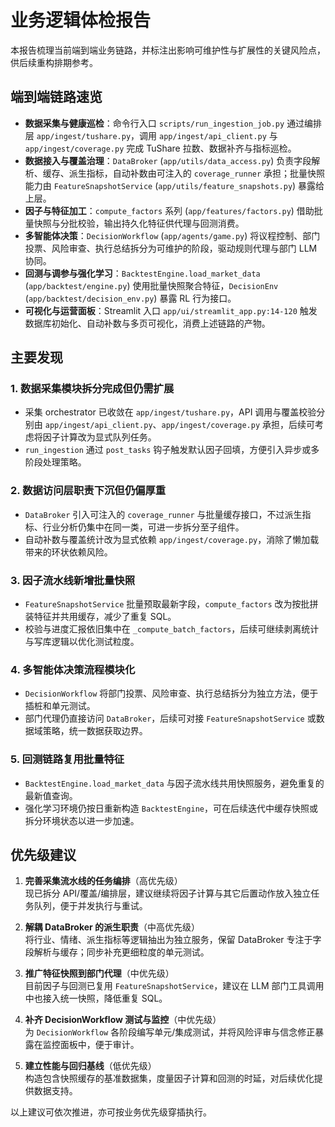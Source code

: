 # 业务逻辑体检报告

本报告梳理当前端到端业务链路，并标注出影响可维护性与扩展性的关键风险点，供后续重构排期参考。

## 端到端链路速览
- **数据采集与健康巡检**：命令行入口 `scripts/run_ingestion_job.py` 通过编排层 `app/ingest/tushare.py`，调用 `app/ingest/api_client.py` 与 `app/ingest/coverage.py` 完成 TuShare 拉数、数据补齐与指标巡检。
- **数据接入与覆盖治理**：`DataBroker` (`app/utils/data_access.py`) 负责字段解析、缓存、派生指标，自动补数由可注入的 `coverage_runner` 承担；批量快照能力由 `FeatureSnapshotService` (`app/utils/feature_snapshots.py`) 暴露给上层。
- **因子与特征加工**：`compute_factors` 系列 (`app/features/factors.py`) 借助批量快照与分批校验，输出持久化特征供代理与回测消费。
- **多智能体决策**：`DecisionWorkflow` (`app/agents/game.py`) 将议程控制、部门投票、风险审查、执行总结拆分为可维护的阶段，驱动规则代理与部门 LLM 协同。
- **回测与调参与强化学习**：`BacktestEngine.load_market_data` (`app/backtest/engine.py`) 使用批量快照聚合特征，`DecisionEnv` (`app/backtest/decision_env.py`) 暴露 RL 行为接口。
- **可视化与运营面板**：Streamlit 入口 `app/ui/streamlit_app.py:14-120` 触发数据库初始化、自动补数与多页可视化，消费上述链路的产物。

## 主要发现
### 1. 数据采集模块拆分完成但仍需扩展
- 采集 orchestrator 已收敛在 `app/ingest/tushare.py`，API 调用与覆盖校验分别由 `app/ingest/api_client.py`、`app/ingest/coverage.py` 承担，后续可考虑将因子计算改为显式队列任务。
- `run_ingestion` 通过 `post_tasks` 钩子触发默认因子回填，方便引入异步或多阶段处理策略。

### 2. 数据访问层职责下沉但仍偏厚重
- `DataBroker` 引入可注入的 `coverage_runner` 与批量缓存接口，不过派生指标、行业分析仍集中在同一类，可进一步拆分至子组件。
- 自动补数与覆盖统计改为显式依赖 `app/ingest/coverage.py`，消除了懒加载带来的环状依赖风险。

### 3. 因子流水线新增批量快照
- `FeatureSnapshotService` 批量预取最新字段，`compute_factors` 改为按批拼装特征并共用缓存，减少了重复 SQL。
- 校验与进度汇报依旧集中在 `_compute_batch_factors`，后续可继续剥离统计与写库逻辑以优化测试粒度。

### 4. 多智能体决策流程模块化
- `DecisionWorkflow` 将部门投票、风险审查、执行总结拆分为独立方法，便于插桩和单元测试。
- 部门代理仍直接访问 `DataBroker`，后续可对接 `FeatureSnapshotService` 或数据域策略，统一数据获取边界。

### 5. 回测链路复用批量特征
- `BacktestEngine.load_market_data` 与因子流水线共用快照服务，避免重复的最新值查询。
- 强化学习环境仍按日重新构造 `BacktestEngine`，可在后续迭代中缓存快照或拆分环境状态以进一步加速。

## 优先级建议
1. **完善采集流水线的任务编排**（高优先级）  
   现已拆分 API/覆盖/编排层，建议继续将因子计算与其它后置动作放入独立任务队列，便于并发执行与重试。

2. **解耦 DataBroker 的派生职责**（中高优先级）  
   将行业、情绪、派生指标等逻辑抽出为独立服务，保留 DataBroker 专注于字段解析与缓存；同步补充更细粒度的单元测试。

3. **推广特征快照到部门代理**（中优先级）  
   目前因子与回测已复用 `FeatureSnapshotService`，建议在 LLM 部门工具调用中也接入统一快照，降低重复 SQL。

4. **补齐 DecisionWorkflow 测试与监控**（中优先级）  
   为 `DecisionWorkflow` 各阶段编写单元/集成测试，并将风险评审与信念修正暴露在监控面板中，便于审计。

5. **建立性能与回归基线**（低优先级）  
   构造包含快照缓存的基准数据集，度量因子计算和回测的时延，对后续优化提供数据支持。

以上建议可依次推进，亦可按业务优先级穿插执行。
